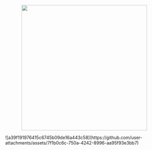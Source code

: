 <p align="center">
  <img src="[YOUR_IMAGE_URL](https://th.bing.com/th/id/R.5a02fc121f4baf89aaf83bfb92cd4cca?rik=7b%2bv5PLGLkGUuQ&riu=http%3a%2f%2fwww.eschoolnews.com%2ffiles%2f2015%2f12%2fcoding1.jpg&ehk=ztzbgrzfYTXDz%2fOUiOpY2YZc8xJiHlBEOEIQs5bjEjU%3d&risl=1&pid=ImgRaw&r=0)" width="400px" />
</p>
![a39f191976415c6745b09de16a443c58](https://github.com/user-attachments/assets/7f1b0c6c-750a-4242-8996-aa95f93e3bb7)
